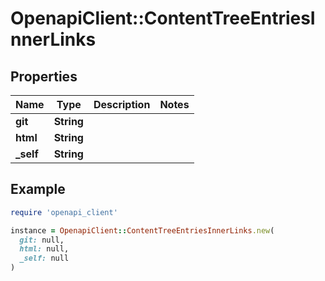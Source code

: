 # OpenapiClient::ContentTreeEntriesInnerLinks

## Properties

| Name | Type | Description | Notes |
| ---- | ---- | ----------- | ----- |
| **git** | **String** |  |  |
| **html** | **String** |  |  |
| **_self** | **String** |  |  |

## Example

```ruby
require 'openapi_client'

instance = OpenapiClient::ContentTreeEntriesInnerLinks.new(
  git: null,
  html: null,
  _self: null
)
```

